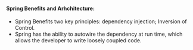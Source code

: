 #### Spring Benefits and Arhchitecture:
- Spring Benefits two key principles: dependency injection; Inversion of Control.
- Spring has the ability to autowire the dependency at run time, which allows the developer to write loosely coupled code.
